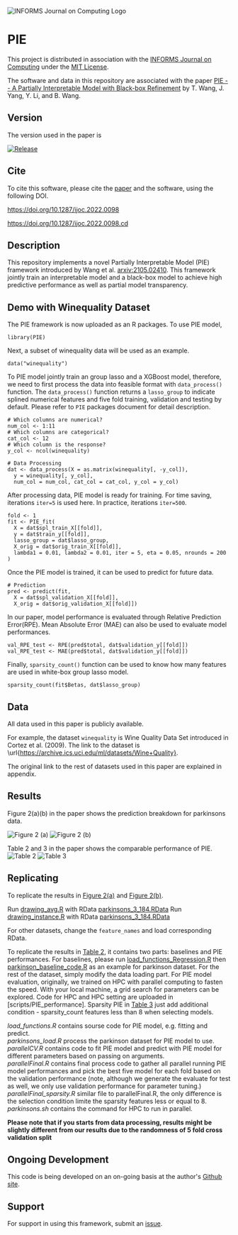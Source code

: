 ![INFORMS Journal on Computing Logo](https://INFORMSJoC.github.io/logos/INFORMS_Journal_on_Computing_Header.jpg)

# PIE

This project is distributed in association with the [INFORMS Journal on
Computing](https://pubsonline.informs.org/journal/ijoc) under the [MIT License](LICENSE).

The software and data in this repository are associated with the paper [PIE -- A Partially Interpretable Model with Black-box Refinement](https://doi.org/10.1287/ijoc.2022.0098) by T. Wang, J. Yang, Y. Li, and B. Wang. 

## Version

The version used in the paper is

[![Release](https://img.shields.io/github/v/release/INFORMSJoC/Template?sort=semver)](https://github.com/INFORMSJoC/Template/releases)

## Cite

To cite this software, please cite the [paper](https://doi.org/10.1287/ijoc.2022.0098) and the software, using the following DOI.

https://doi.org/10.1287/ijoc.2022.0098

https://doi.org/10.1287/ijoc.2022.0098.cd

## Description

This repository implements a novel Partially Interpretable Model (PIE) framework introduced by Wang et al. <arxiv:2105.02410>. This framework jointly train an interpretable model and a black-box model to achieve high predictive performance as well as partial model transparency.

## Demo with Winequality Dataset

The PIE framework is now uploaded as an R packages. To use PIE model,

```
library(PIE)
```

Next, a subset of winequality data will be used as an example. 

```
data("winequality")
```

To PIE model jointly train an group lasso and a XGBoost model, therefore, we need to first process the data into feasible format with `data_process()` function. The `data_process()` function returns a `lasso_group` to indicate splined numerical features and five fold training, validation and testing by default. Please refer to `PIE` packages document for detail description. 

```
# Which columns are numerical?
num_col <- 1:11
# Which columns are categorical?
cat_col <- 12
# Which column is the response?
y_col <- ncol(winequality)

# Data Processing
dat <- data_process(X = as.matrix(winequality[, -y_col]), 
  y = winequality[, y_col], 
  num_col = num_col, cat_col = cat_col, y_col = y_col)
```

After processing data, PIE model is ready for training. For time saving, iterations `iter=5` is used here. In practice, iterations `iter=500`.
```
fold <- 1
fit <- PIE_fit(
  X = dat$spl_train_X[[fold]],
  y = dat$train_y[[fold]],
  lasso_group = dat$lasso_group,
  X_orig = dat$orig_train_X[[fold]],
  lambda1 = 0.01, lambda2 = 0.01, iter = 5, eta = 0.05, nrounds = 200
)
```

Once the PIE model is trained, it can be used to predict for future data.
```
# Prediction
pred <- predict(fit, 
  X = dat$spl_validation_X[[fold]],
  X_orig = dat$orig_validation_X[[fold]])
```

In our paper, model performance is evaluated through Relative Prediction Error(RPE). Mean Absolute Error (MAE) can also be used to evaluate model performances.
```
val_RPE_test <- RPE(pred$total, dat$validation_y[[fold]])
val_RPE_test <- MAE(pred$total, dat$validation_y[[fold]])
```
Finally, `sparsity_count()` function can be used to know how many features are used in white-box group lasso model.

```
sparsity_count(fit$Betas, dat$lasso_group)
```

## Data
All data used in this paper is publicly available.

For example, the dataset `winequality` is Wine Quality Data Set introduced in Cortez et al. (2009). The link to the dataset is \url{https://archive.ics.uci.edu/ml/datasets/Wine+Quality}. 

The original link to the rest of datasets used in this paper are explained in appendix.

## Results

Figure 2(a)(b) in the paper shows the prediction breakdown for parkinsons data.

![Figure 2 (a)](results/Analysis_parkinsons_20_graph.png)
![Figure 2 (b)](results/Analysis_parkinson_average20_error_graph.png)

Table 2 and 3 in the paper shows the comparable performance of PIE.
![Table 2](results/table2.png)
![Table 3](results/table3.png)


## Replicating

To replicate the results in [Figure 2(a)](results/Analysis_parkinsons_20_graph.png) and [Figure 2(b)](results/Analysis_parkinson_average20_error_graph.png).

Run [drawing_avg.R](scripts/graphs/drawing_avg.R) with RData [parkinsons_3_184.RData](data/parkinsons/parkinsons_3_184.RData)
Run [drawing_instance.R](scripts/graphs/drawing_instance.R) with RData [parkinsons_3_184.RData](data/parkinsons/parkinsons_3_184.RData)

For other datasets, change the `feature_names` and load corresponding RData.

To replicate the results in [Table 2](results/table2.png), it contains two parts: baselines and PIE performances.
For baselines, please run [load_functions_Regression.R](scripts/baseline/load_functions_Regression.R) then [parkinson_baseline_code.R](scripts/baseline/parkinson_baseline_code.R) as an example for parkinson dataset. For the rest of the dataset, simply modify the data loading part. For PIE model evaluation, originally, we trained on HPC with parallel computing to fasten the speed. With your local machine, a grid search for parameters can be explored. Code for HPC and HPC setting are uploaded in [scripts/PIE_performance]. Sparsity PIE in [Table 3](results/table2.png) just add additional condition - sparsity_count features less than 8 when selecting models.

*load_functions.R* contains sourse code for PIE model, e.g. fitting and predict.<br>
*parkinsons_load.R* process the parkinson dataset for PIE model to use.<br>
*parallelCV.R* contains code to fit PIE model and predict with PIE model for different parameters based on  passing on arguments.<br>
*parallelFinal.R* contains final process code to gather all parallel running PIE model performances and pick the best five model for each fold based on the validation performance (note, although we generate the evaluate for test as well, we only use validation performance for parameter tuning.)<br>
*parallelFinal_sparsity.R* similar file to parallelFinal.R, the only difference is the selection condition limite the sparsity features less or equal to 8.<br>
*parkinsons.sh* contains the command for HPC to run in parallel.<br>

**Please note that if you starts from data processing, results might be slightly different from our results due to the randomness of 5 fold cross validation split**

## Ongoing Development

This code is being developed on an on-going basis at the author's
[Github site](https://github.com/MissTiny/2022.0098).

## Support

For support in using this framework, submit an
[issue](https://github.com/INFORMSJoC/2022.0098/issues/new).
